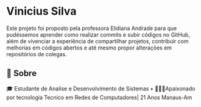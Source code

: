 
# Vinicius Silva 

Este projeto foi proposto pela professora Elidiana Andrade para que pudéssemos aprender como realizar commits e subir códigos no GitHub, além de vivenciar a experiência de compartilhar projetos, contribuir com melhorias em códigos abertos e até mesmo propor alterações em repositórios de colegas. 




## 🚀 Sobre 
🎓 Estudante de Analise e Desenvolvimento de Sistemas  • 🧑🏽‍💻Apaixonado por tecnologia 
Tecnico em Redes de Computadores| 21 Anos  Manaus-Am


